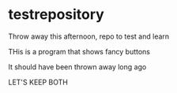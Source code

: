 # testrepository
Throw away this afternoon, repo to test and learn


THis is a program that shows fancy buttons

It should have been thrown away long ago

LET'S KEEP BOTH

